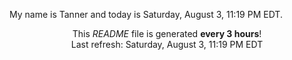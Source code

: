 My name is Tanner and today is Saturday, August 3, 11:19 PM EDT.

<p align="center">This <i>README</i> file is generated <b>every 3 hours</b>!</br>Last refresh: Saturday, August 3, 11:19 PM EDT<br /></p>
